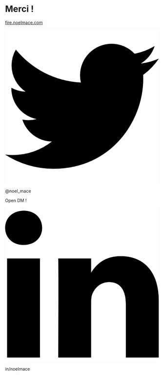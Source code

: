 <!-- .slide: style="font-size:1.5em;font-weight:bold" class="center"-->

# Merci !

<!-- .element style="font-size:3em" class="center" -->

[fire.noelmace.com](http://fire.noelmace.com)

<!-- .element style="font-size:1.5em;font-weight:bold" class="center" -->

![twitter center h-100](./assets/images/twitter-logo.png)

@noel_mace

<!-- .element class="center" -->

Open DM !

<!-- .element class="center" -->

![linkedin center h-100](./assets/images/linkedin-logo.svg)

in/noelmace

<!-- .element class="center" -->
